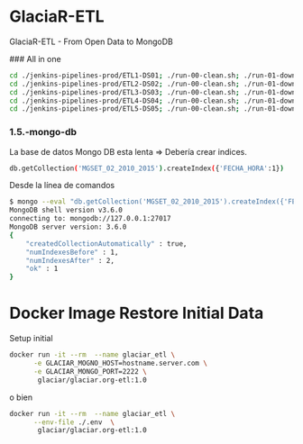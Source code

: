 # GlaciaR-ETL
GlaciaR-ETL - From Open Data to MongoDB


### All in one

```sh
cd ./jenkins-pipelines-prod/ETL1-DS01; ./run-00-clean.sh; ./run-01-download.sh; ./run-02-transform.sh; ./run-03-mongo.sh; cd ../..
cd ./jenkins-pipelines-prod/ETL2-DS02; ./run-00-clean.sh; ./run-01-download.sh; ./run-02-transform.sh; ./run-03-mongo.sh; cd ../..
cd ./jenkins-pipelines-prod/ETL3-DS03; ./run-00-clean.sh; ./run-01-download.sh; ./run-02-transform.sh; ./run-03-mongo.sh; cd ../..
cd ./jenkins-pipelines-prod/ETL4-DS04; ./run-00-clean.sh; ./run-01-download.sh; ./run-02-transform.sh; ./run-03-mongo.sh; cd ../..
cd ./jenkins-pipelines-prod/ETL5-DS05; ./run-00-clean.sh; ./run-01-download.sh; ./run-02-transform.sh; ./run-03-mongo.sh; cd ../..
```

### 1.5.-mongo-db

La base de datos Mongo DB esta lenta => Debería crear indices.

```sh
db.getCollection('MGSET_02_2010_2015').createIndex({'FECHA_HORA':1})
```

Desde la línea de comandos

```sh
$ mongo --eval "db.getCollection('MGSET_02_2010_2015').createIndex({'FECHA_HORA':1})"    
MongoDB shell version v3.6.0
connecting to: mongodb://127.0.0.1:27017
MongoDB server version: 3.6.0
{
	"createdCollectionAutomatically" : true,
	"numIndexesBefore" : 1,
	"numIndexesAfter" : 2,
	"ok" : 1
}
```


# Docker Image Restore Initial Data

Setup initial

```sh
docker run -it --rm  --name glaciar_etl \
      -e GLACIAR_MOGNO_HOST=hostname.server.com \
	  -e GLACIAR_MONGO_PORT=2222 \
	   glaciar/glaciar.org-etl:1.0
```

o bien 

```sh
docker run -it --rm  --name glaciar_etl \
      --env-file ./.env  \
	   glaciar/glaciar.org-etl:1.0
```
